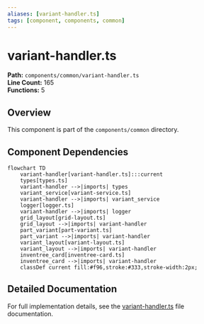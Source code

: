 ```yaml
---
aliases: [variant-handler.ts]
tags: [component, components, common]
---
```


# variant-handler.ts

**Path:** `components/common/variant-handler.ts`  
**Line Count:** 165  
**Functions:** 5  

## Overview

This component is part of the `components/common` directory.

## Component Dependencies

```mermaid
flowchart TD
    variant-handler[variant-handler.ts]:::current
    types[types.ts]
    variant-handler -->|imports| types
    variant_service[variant-service.ts]
    variant-handler -->|imports| variant_service
    logger[logger.ts]
    variant-handler -->|imports| logger
    grid_layout[grid-layout.ts]
    grid_layout -->|imports| variant-handler
    part_variant[part-variant.ts]
    part_variant -->|imports| variant-handler
    variant_layout[variant-layout.ts]
    variant_layout -->|imports| variant-handler
    inventree_card[inventree-card.ts]
    inventree_card -->|imports| variant-handler
    classDef current fill:#f96,stroke:#333,stroke-width:2px;
```

## Detailed Documentation

For full implementation details, see the [variant-handler.ts](../files/variant-handler.md) file documentation.

